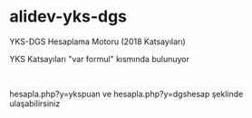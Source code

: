 # alidev-yks-dgs
YKS-DGS Hesaplama Motoru (2018 Katsayıları)
<p>YKS Katsayıları "var formul" kısmında bulunuyor</p><br>
<p>hesapla.php?y=ykspuan ve hesapla.php?y=dgshesap şeklinde ulaşabilirsiniz</p>
